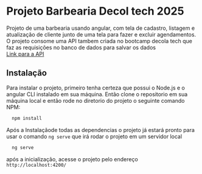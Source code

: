 
# Projeto Barbearia Decol tech 2025

Projeto de uma barbearia usando angular, com tela de cadastro, listagem e atualização de cliente junto de uma tela para fazer e excluir agendamentos. \
O projeto consome uma API tambem criada no bootcamp decola tech que faz as requisições no banco de dados para salvar os dados \
[Link para a API](https://github.com/Vitor-R-Souza/barbearia-api)

## Instalação

Para instalar o projeto, primeiro tenha certeza que possui o Node.js e o angular CLI instalado em sua máquina. Então clone o repositorio em sua máquina local e então rode no diretorio do projeto o seguinte comando NPM:

```bash
  npm install
```

Após a Instalaçãode todas as dependencias o projeto já estará pronto para usar o comando `ng serve` que irá rodar o projeto em um servidor local
```bash
  ng serve
```

após a inicialização, acesse o projeto pelo endereço `http://localhost:4200/`

